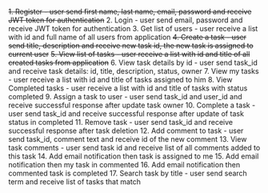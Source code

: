 ~~1. Register - user send first name, last name, email, password and receive JWT token for authentication~~
2. Login - user send email, password and receive JWT token for authentication
3. Get list of users - user receive a list with id and full name of all users from application
~~4. Create a task - user send title, description and receive new task id, the new task is assigned to current user~~
~~5. View list of tasks - user receive a list with id and title of all created tasks from application~~
6. View task details by id - user send task_id and receive task details: id, title, description, status, owner
7. View my tasks - user receive a list with id and title of tasks assigned to him
8. View Completed tasks - user receive a list with id and title of tasks with status completed
9. Assign a task to user - user send task_id and user_id and receive successful response after update task owner
10. Complete a task - user send task_id and receive successful response after update of task status in completed
11. Remove task - user send task_id and receive successful response after task deletion
12. Add comment to task - user send task_id, comment text and receive id of the new comment
13. View task comments - user send task id and receive list of all comments added to this task
14. Add email notification then task is assigned to me
15. Add email notification then my task in commented
16. Add email notification then commented task is completed
17. Search task by title - user send search term and receive list of tasks that match
